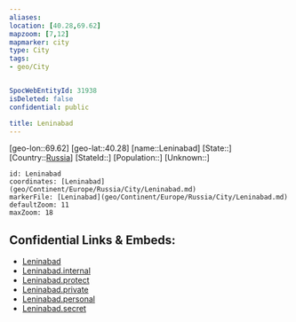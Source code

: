 ```yaml
---
aliases: 
location: [40.28,69.62]
mapzoom: [7,12] 
mapmarker: city 
type: City
tags:
- geo/City


SpocWebEntityId: 31938
isDeleted: false
confidential: public

title: Leninabad
---
```

[geo-lon::69.62]
[geo-lat::40.28]
[name::Leninabad]
[State::]
[Country::[Russia](geo/Continent/Europe/Russia.md)]
[StateId::]
[Population::]
[Unknown::]


```leaflet
id: Leninabad
coordinates: [Leninabad](geo/Continent/Europe/Russia/City/Leninabad.md)
markerFile: [Leninabad](geo/Continent/Europe/Russia/City/Leninabad.md)
defaultZoom: 11 
maxZoom: 18
```


## Confidential Links & Embeds: 
- [Leninabad](../../../../../../_public/geo/Continent/Europe/Russia/City/Leninabad.md) 
- [Leninabad.internal](../../../../../../_internal/geo/Continent/Europe/Russia/City/Leninabad.internal.md) 
- [Leninabad.protect](../../../../../../_protect/geo/Continent/Europe/Russia/City/Leninabad.protect.md) 
- [Leninabad.private](../../../../../../_private/geo/Continent/Europe/Russia/City/Leninabad.private.md) 
- [Leninabad.personal](../../../../../../_personal/geo/Continent/Europe/Russia/City/Leninabad.personal.md) 
- [Leninabad.secret](../../../../../../_secret/geo/Continent/Europe/Russia/City/Leninabad.secret.md) 
